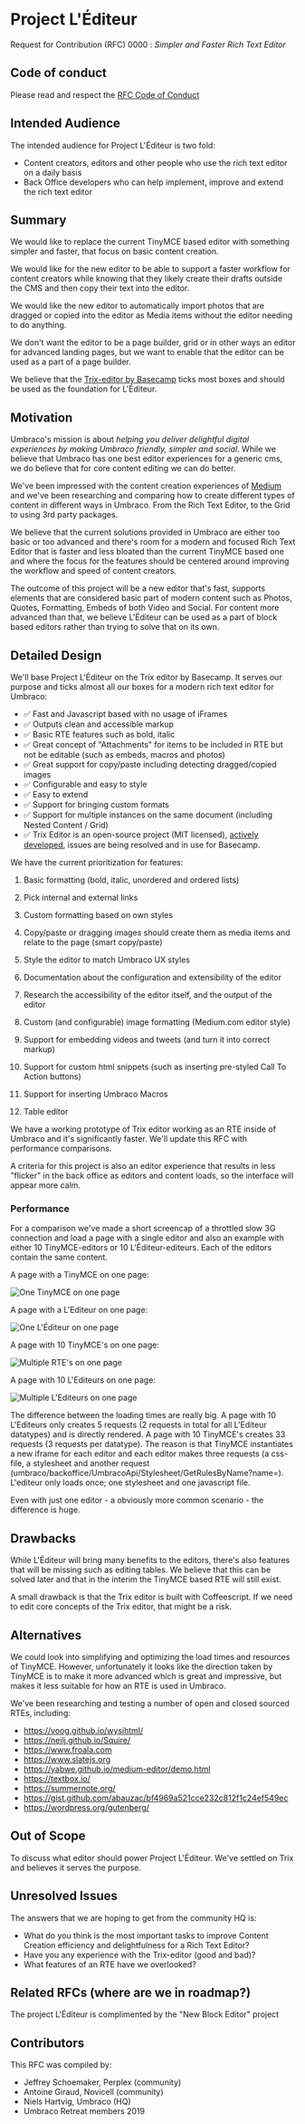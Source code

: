 # Project L'Éditeur

Request for Contribution (RFC) 0000 : _Simpler and Faster Rich Text Editor_

## Code of conduct

Please read and respect the [RFC Code of Conduct](https://github.com/umbraco/rfcs/blob/master/CODE_OF_CONDUCT.md)

## Intended Audience 

The intended audience for Project L'Éditeur is two fold:
* Content creators, editors and other people who use the rich text editor on a daily basis
* Back Office developers who can help implement, improve and extend the rich text editor

## Summary

We would like to replace the current TinyMCE based editor with something simpler and faster, that focus on basic content creation.

We would like for the new editor to be able to support a faster workflow for content creators while knowing that they likely create their drafts outside the CMS and then copy their text into the editor.

We would like the new editor to automatically import photos that are dragged or copied into the editor as Media items without the editor needing to do anything.

We don't want the editor to be a page builder, grid or in other ways an editor for advanced landing pages, but we want to enable that the editor can be used as a part of a page builder.

We believe that the [Trix-editor by Basecamp](https://trix-editor.org/) ticks most boxes and should be used as the foundation for L'Éditeur.

## Motivation

Umbraco's mission is about _helping you deliver delightful digital experiences by making Umbraco friendly, simpler and social_. While we believe that Umbraco has one best editor experiences for a generic cms, we do believe that for core content editing we can do better.

We've been impressed with the content creation experiences of [Medium](https://yabwe.github.io/medium-editor/demo.html) and we've been researching and comparing how to create different types of content in different ways in Umbraco. From the Rich Text Editor, to the Grid to using 3rd party packages.

We believe that the current solutions provided in Umbraco are either too basic or too advanced and there's room for a modern and focused Rich Text Editor that is faster and less bloated than the current TinyMCE based one and where the focus for the features should be centered around improving the workflow and speed of content creators.

The outcome of this project will be a new editor that's fast, supports elements that are considered basic part of modern content such as Photos, Quotes, Formatting, Embeds of both Video and Social. For content more advanced than that, we believe L'Éditeur can be used as a part of block based editors rather than trying to solve that on its own.

## Detailed Design

We'll base Project L'Éditeur on the Trix editor by Basecamp. It serves our purpose and ticks almost all our boxes for a modern rich text editor for Umbraco:
* ✅ Fast and Javascript based with no usage of iFrames
* ✅ Outputs clean and accessible markup
* ✅ Basic RTE features such as bold, italic
* ✅ Great concept of "Attachments" for items to be included in RTE but not be editable (such as embeds, macros and photos)
* ✅ Great support for copy/paste including detecting dragged/copied images
* ✅ Configurable and easy to style
* ✅ Easy to extend
* ✅ Support for bringing custom formats
* ✅ Support for multiple instances on the same document (including Nested Content / Grid)
* ✅ Trix Editor is an open-source project (MIT licensed), [actively developed](https://github.com/basecamp/trix/graphs/code-frequency), issues are being resolved and in use for Basecamp.

We have the current prioritization for features:
1. Basic formatting (bold, italic, unordered and ordered lists)
1. Pick internal and external links
1. Custom formatting based on own styles
1. Copy/paste or dragging images should create them as media items and relate to the page (smart copy/paste)
1. Style the editor to match Umbraco UX styles
1. Documentation about the configuration and extensibility of the editor 
1. Research the accessibility of the editor itself, and the output of the editor

2. Custom (and configurable) image formatting (Medium.com editor style)
2. Support for embedding videos and tweets (and turn it into correct markup)

3. Support for custom html snippets (such as inserting pre-styled Call To Action buttons)
3. Support for inserting Umbraco Macros
3. Table editor

We have a working prototype of Trix editor working as an RTE inside of Umbraco and it's significantly faster. We'll update this RFC with performance comparisons.

A criteria for this project is also an editor experience that results in less "flicker" in the back office as editors and content loads, so the interface will appear more calm.

### Performance

For a comparison we've made a short screencap of a throttled slow 3G connection and load a page with a single editor and also an example with either 10 TinyMCE-editors or 10 L'Éditeur-editeurs. Each of the editors contain the same content.

A page with a TinyMCE on one page:

![One TinyMCE on one page](Assets/Gifs/SingleTinyMCE_Slow_3G_2.gif)

A page with a L'Editeur on one page:

![One L'Éditeur on one page](Assets/Gifs/SingleLEditeur_Slow_3G_2.gif)

A page with 10 TinyMCE's on one page:

![Multiple RTE's on one page](Assets/Gifs/MultipleRTE_Slow3G_3_WithContent.gif)

A page with 10 L'Editeurs on one page:

![Multiple L'Editeurs on one page](Assets/Gifs/MultipleLEditeurs_Slow3G_3_WithContent.gif)

The difference between the loading times are really big. A page with 10 L'Editeurs only creates 5 requests (2 requests in total for all L'Editeur datatypes) and is directly rendered. A page with 10 TinyMCE's creates 33 requests (3 requests per datatype). The reason is that TinyMCE instantiates a new iframe for each editor and each editor makes three requests (a css-file, a stylesheet and another request (umbraco/backoffice/UmbracoApi/Stylesheet/GetRulesByName?name=). L'editeur only loads once; one stylesheet and one javascript file.

Even with just one editor - a obviously more common scenario - the difference is huge.

## Drawbacks

While L'Éditeur will bring many benefits to the editors, there's also features that will be missing such as editing tables. We believe that this can be solved later and that in the interim the TinyMCE based RTE will still exist.

A small drawback is that the Trix editor is built with Coffeescript. If we need to edit core concepts of the Trix editor, that might be a risk.



## Alternatives

We could look into simplifying and optimizing the load times and resources of TinyMCE. However, unfortunately it looks like the direction taken by TinyMCE is to make it more advanced which is great and impressive, but makes it less suitable for how an RTE is used in Umbraco.

We've been researching and testing a number of open and closed sourced RTEs, including:
* https://voog.github.io/wysihtml/
* https://neilj.github.io/Squire/
* https://www.froala.com
* https://www.slatejs.org
* https://yabwe.github.io/medium-editor/demo.html
* https://textbox.io/
* https://summernote.org/
* https://gist.github.com/abauzac/bf4969a521cce232c812f1c24ef549ec
* https://wordpress.org/gutenberg/

## Out of Scope

To discuss what editor should power Project L'Éditeur. We've settled on Trix and believes it serves the purpose.

## Unresolved Issues

The answers that we are hoping to get from the community HQ is:

* What do you think is the most important tasks to improve Content Creation efficiency and delightfulness for a Rich Text Editor?
* Have you any experience with the Trix-editor (good and bad)?
* What features of an RTE have we overlooked?

## Related RFCs (where are we in roadmap?)

The project L'Éditeur is complimented by the "New Block Editor" project

## Contributors

This RFC was compiled by:

* Jeffrey Schoemaker, Perplex (community) 
* Antoine Giraud, Novicell (community)
* Niels Hartvig, Umbraco (HQ)
* Umbraco Retreat members 2019
